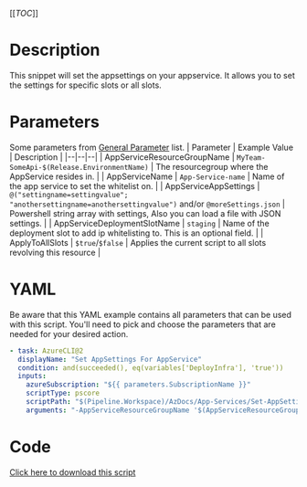 [[_TOC_]]

# Description

This snippet will set the appsettings on your appservice. It allows you to set the settings for specific slots or all slots.

# Parameters

Some parameters from [General Parameter](/Azure/AzDocs-v1/Scripts) list.
| Parameter | Example Value | Description |
|--|--|--|
| AppServiceResourceGroupName | `MyTeam-SomeApi-$(Release.EnvironmentName)` | The resourcegroup where the AppService resides in. |
| AppServiceName | `App-Service-name` | Name of the app service to set the whitelist on. |
| AppServiceAppSettings | `@("settingname=settingvalue"; "anothersettingname=anothersettingvalue")` and/or `@moreSettings.json` | Powershell string array with settings, Also you can load a file with JSON settings. |
| AppServiceDeploymentSlotName | `staging` | Name of the deployment slot to add ip whitelisting to. This is an optional field. |
| ApplyToAllSlots | `$true`/`$false` | Applies the current script to all slots revolving this resource |

# YAML

Be aware that this YAML example contains all parameters that can be used with this script. You'll need to pick and choose the parameters that are needed for your desired action.

```yaml
- task: AzureCLI@2
  displayName: "Set AppSettings For AppService"
  condition: and(succeeded(), eq(variables['DeployInfra'], 'true'))
  inputs:
    azureSubscription: "${{ parameters.SubscriptionName }}"
    scriptType: pscore
    scriptPath: "$(Pipeline.Workspace)/AzDocs/App-Services/Set-AppSettings-For-AppService.ps1"
    arguments: "-AppServiceResourceGroupName '$(AppServiceResourceGroupName)' -AppServiceName '$(AppServiceName)' -AppServiceAppSettings $(AppServiceAppSettings) -AppServiceDeploymentSlotName '$(AppServiceDeploymentSlotName)' -ApplyToAllSlots $(ApplyToAllSlots)"
```

# Code

[Click here to download this script](../../../../src/App-Services/Set-AppSettings-For-AppService.ps1)
